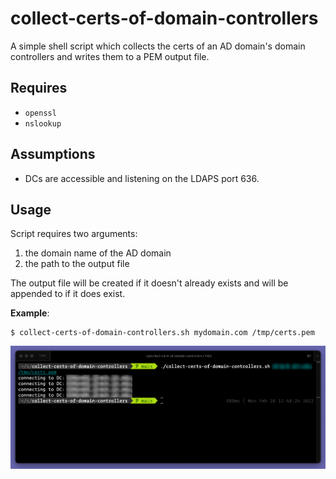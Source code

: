 # collect-certs-of-domain-controllers

A simple shell script which collects the certs of an AD domain's domain controllers and writes them to a PEM output file.

## Requires

* `openssl`
* `nslookup`

##  Assumptions

* DCs are accessible and listening on the LDAPS port 636.

## Usage

Script requires two arguments:

1. the domain name of the AD domain
2. the path to the output file

The output file will be created if it doesn't already exists and will be appended to if it does exist.

**Example**:
```
$ collect-certs-of-domain-controllers.sh mydomain.com /tmp/certs.pem
```

![screenshot](sample.png)